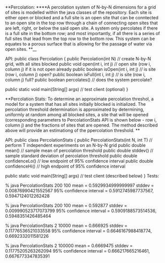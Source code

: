 **Percolation: ****A percolation system of N-by-N dimensions for a grid of sites is modelled within the java classes of the repository. Each site is either open or blocked and a full site is an open site that can be conntected to an open site in the top row through a chain of connecting open sites that are left, right, or below the said open site. A system only percolates if there is a full site in the bottom row; and most importantly, if all there is a series of full sites that lead from the top row to the bottom row. This system can be equates to a porous surface that is allowing for the passage of water via open sites. **__


API:
public class Percolation {
   public Percolation(int N)               // create N-by-N grid, with all sites blocked
   public void open(int i, int j)          // open site (row i, column j) if it is not open already
   public boolean isOpen(int i, int j)     // is site (row i, column j) open?
   public boolean isFull(int i, int j)     // is site (row i, column j) full?
   public boolean percolates()             // does the system percolate?

   public static void main(String[] args)  // test client (optional)
}


**Percolation Stats: To determine an approximate percolation threshol, a model for a system that has all sites initially blocked is initialized. The percolation threshold determination is approximated by determining, uniformly at random among all blocked sites, a site that will be opened (corresponding parameters to PercolationStats API is shown below - row i, column j) and the fractions of sites that are opened. The method described above will provide an estimationg of the ppercolation threshold.  **


API:
public class PercolationStats {
   public PercolationStats(int N, int T)     // perform T independent experiments on an N-by-N grid
   public double mean()                      // sample mean of percolation threshold
   public double stddev()                    // sample standard deviation of percolation threshold
   public double confidenceLo()              // low  endpoint of 95% confidence interval
   public double confidenceHi()              // high endpoint of 95% confidence interval

   public static void main(String[] args)    // test client (described below)
}
Tests:

% java PercolationStats 200 100
mean                    = 0.5929934999999997
stddev                  = 0.00876990421552567
95% confidence interval = 0.5912745987737567, 0.5947124012262428

% java PercolationStats 200 100
mean                    = 0.592877
stddev                  = 0.009990523717073799
95% confidence interval = 0.5909188573514536, 0.5948351426485464


% java PercolationStats 2 10000
mean                    = 0.666925
stddev                  = 0.11776536521033558
95% confidence interval = 0.6646167988418774, 0.6692332011581226

% java PercolationStats 2 100000
mean                    = 0.6669475
stddev                  = 0.11775205263262094
95% confidence interval = 0.666217665216461, 0.6676773347835391
